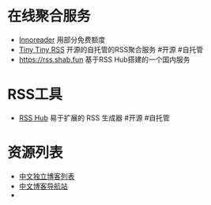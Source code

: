 # 在线聚合服务
- [Innoreader](https://www.innoreader.com/) 用部分免费额度
- [Tiny Tiny RSS](https://tt-rss.org/) 开源的自托管的RSS聚合服务 #开源 #自托管
- https://rss.shab.fun 基于RSS Hub搭建的一个国内服务

# RSS工具
- [RSS Hub](https://docs.rsshub.app/) 易于扩展的 RSS 生成器 #开源 #自托管 

# 资源列表
- [中文独立博客列表](https://feeds.pub/cn-indie)
- [中文博客导航站](https://zhblogs.ohyee.cc/?)
- 
